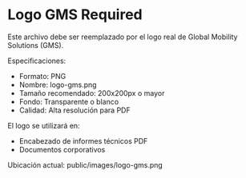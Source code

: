 # Logo GMS Required

Este archivo debe ser reemplazado por el logo real de Global Mobility Solutions (GMS).

Especificaciones:
- Formato: PNG
- Nombre: logo-gms.png
- Tamaño recomendado: 200x200px o mayor
- Fondo: Transparente o blanco
- Calidad: Alta resolución para PDF

El logo se utilizará en:
- Encabezado de informes técnicos PDF
- Documentos corporativos

Ubicación actual: public/images/logo-gms.png
